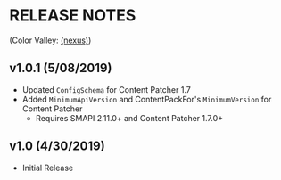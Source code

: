 # RELEASE NOTES 
(Color Valley: [(nexus)](https://www.nexusmods.com/stardewvalley/mods/3294))

## v1.0.1 (5/08/2019)
- Updated ```ConfigSchema``` for Content Patcher 1.7
- Added ```MinimumApiVersion``` and ContentPackFor's ```MinimumVersion``` for Content Patcher
  - Requires SMAPI 2.11.0+ and Content Patcher 1.7.0+

## v1.0 (4/30/2019)
- Initial Release
